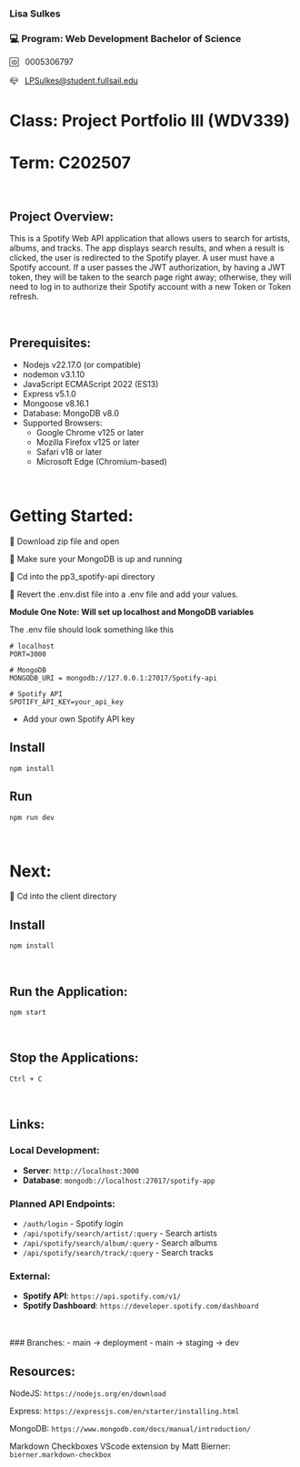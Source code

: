 ### Lisa Sulkes

### 💻 Program: Web Development Bachelor of Science

🆔 &nbsp; 0005306797

📪 &nbsp; LPSulkes@student.fullsail.edu

# Class: Project Portfolio III (WDV339)

# Term: C202507

<br>

## Project Overview:

This is a Spotify Web API application that allows users to search for artists, albums, and tracks. The app displays search results, and when a result is clicked, the user is redirected to the Spotify player. A user must have a Spotify account. If a user passes the JWT authorization, by having a JWT token, they will be taken to the search page right away; otherwise, they will need to log in to authorize their Spotify account with a new Token or Token refresh.

<br>

## Prerequisites:

- Nodejs v22.17.0 (or compatible)
- nodemon v3.1.10
- JavaScript ECMAScript 2022 (ES13)
- Express v5.1.0
- Mongoose v8.16.1
- Database: MongoDB v8.0
- Supported Browsers:
  - Google Chrome v125 or later
  - Mozilla Firefox v125 or later
  - Safari v18 or later
  - Microsoft Edge (Chromium-based)

<br>

# Getting Started:

🔸 Download zip file and open <br>

🔸 Make sure your MongoDB is up and running

🔸 Cd into the pp3_spotify-api directory <br>

🔸 Revert the .env.dist file into a .env file and add your values.

**Module One Note: Will set up localhost and MongoDB variables**

The .env file should look something like this

```
# localhost
PORT=3000

# MongoDB
MONGODB_URI = mongodb://127.0.0.1:27017/Spotify-api

# Spotify API
SPOTIFY_API_KEY=your_api_key
```

- Add your own Spotify API key

## Install

    npm install

## Run

    npm run dev

<br>

# Next:

🔸 Cd into the client directory <br>

## Install

    npm install

<br>

## Run the Application:

    npm start

<br>

## Stop the Applications:

    Ctrl + C

<br>

## Links:

### Local Development:

- **Server**: `http://localhost:3000`
- **Database**: `mongodb://localhost:27017/spotify-app`

### Planned API Endpoints:

- `/auth/login` - Spotify login
- `/api/spotify/search/artist/:query` - Search artists
- `/api/spotify/search/album/:query` - Search albums
- `/api/spotify/search/track/:query` - Search tracks

### External:

- **Spotify API**: `https://api.spotify.com/v1/`
- **Spotify Dashboard**: `https://developer.spotify.com/dashboard`

<br>
<br>
### Branches:
- main -> deployment
- main -> staging -> dev 
<br>

## Resources:

NodeJS:
`https://nodejs.org/en/download`

Express:
`https://expressjs.com/en/starter/installing.html`

MongoDB: `https://www.mongodb.com/docs/manual/introduction/`

Markdown Checkboxes VScode extension by Matt Bierner: `bierner.markdown-checkbox`
